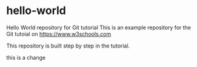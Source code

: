  # hello-world
Hello World repository for Git tutorial
This is an example repository for the Git tutoial on https://www.w3schools.com

This repository is built step by step in the tutorial. 

this is a change 

